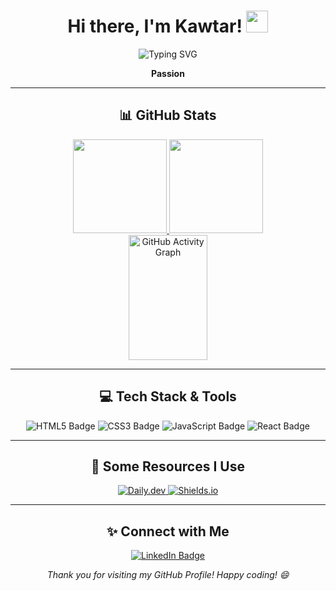 <!-- Replace 'kawtarlabzae' with your GitHub username everywhere needed! -->

<h1 align="center">
  Hi there, I'm Kawtar! 
  <img src="https://media.giphy.com/media/hvRJCLFzcasrR4ia7z/giphy.gif" width="35">
</h1>

<!-- Typing SVG (optional, just a fun touch) -->
<div align="center">
  <img src="https://readme-typing-svg.herokuapp.com?size=25&duration=4000&color=198cff&center=true&vCenter=true&lines=Welcome+to+my+GitHub+Profile!;I'm+a+Full-Stack+Developer;Open+to+Collaborations;Always+Learning+New+Technologies" alt="Typing SVG" />
</div>

<p align="center">
  <b>Passion</b>
</p>

<hr>

<h2 align="center">📊 GitHub Stats</h2>
<div align="center">
  <a href="#">
    <img src="https://github-readme-stats.vercel.app/api?username=kawtarlabzae&theme=tokyonight&show_icons=true" height="150" />
  </a>
  <a href="#">
    <img src="https://github-readme-stats.vercel.app/api/top-langs/?username=kawtarlabzae&langs_count=5&theme=tokyonight&layout=compact" height="150" />
  </a>
  <br>
  <!-- Activity graph (sometimes requires re-deploy or may need an alternative if unresponsive) -->
  <a href="#">
    <img src="https://activity-graph.herokuapp.com/graph?username=kawtarlabzae&theme=rogue" width="50%" height="200" alt="GitHub Activity Graph" />
  </a>
</div>

<hr>

<h2 align="center">💻 Tech Stack & Tools</h2>
<p align="center">
  <!-- You can add or remove badges as you prefer -->
  <img src="https://img.shields.io/badge/-HTML5-E34F26?style=for-the-badge&logo=HTML5&logoColor=white" alt="HTML5 Badge" />
  <img src="https://img.shields.io/badge/-CSS3-1572B6?style=for-the-badge&logo=CSS3&logoColor=white" alt="CSS3 Badge" />
  <img src="https://img.shields.io/badge/-JavaScript-F7DF1E?style=for-the-badge&logo=javascript&logoColor=black" alt="JavaScript Badge" />
  <img src="https://img.shields.io/badge/-React-61DAFB?style=for-the-badge&logo=react&logoColor=black" alt="React Badge" />
  <!-- Add more shields as needed -->
</p>

<hr>

<h2 align="center">🚀 Some Resources I Use</h2>
<div align="center">
  <!-- daily.dev Badge or Link -->
  <a href="https://app.daily.dev/">
    <img src="https://img.shields.io/badge/daily.dev-232B2B?style=for-the-badge&logo=daily.dev&logoColor=white" alt="Daily.dev" />
  </a>

  <!-- Shields.io Badge or Link -->
  <a href="https://shields.io/">
    <img src="https://img.shields.io/badge/Shields.io-Building_Badges-Informational?style=for-the-badge&logo=none" alt="Shields.io" />
  </a>
</div>

<hr>

<h2 align="center">✨ Connect with Me</h2>
<p align="center">
  <a href="https://www.linkedin.com/in/kawtar-labzae/">
    <img src="https://img.shields.io/badge/LinkedIn-0077B5?style=for-the-badge&logo=linkedin&logoColor=white" alt="LinkedIn Badge"/>
  </a>
  <!-- Add any other social links/badges you like -->
</p>

<p align="center">
  <i>Thank you for visiting my GitHub Profile! Happy coding! 😄</i>
</p>

